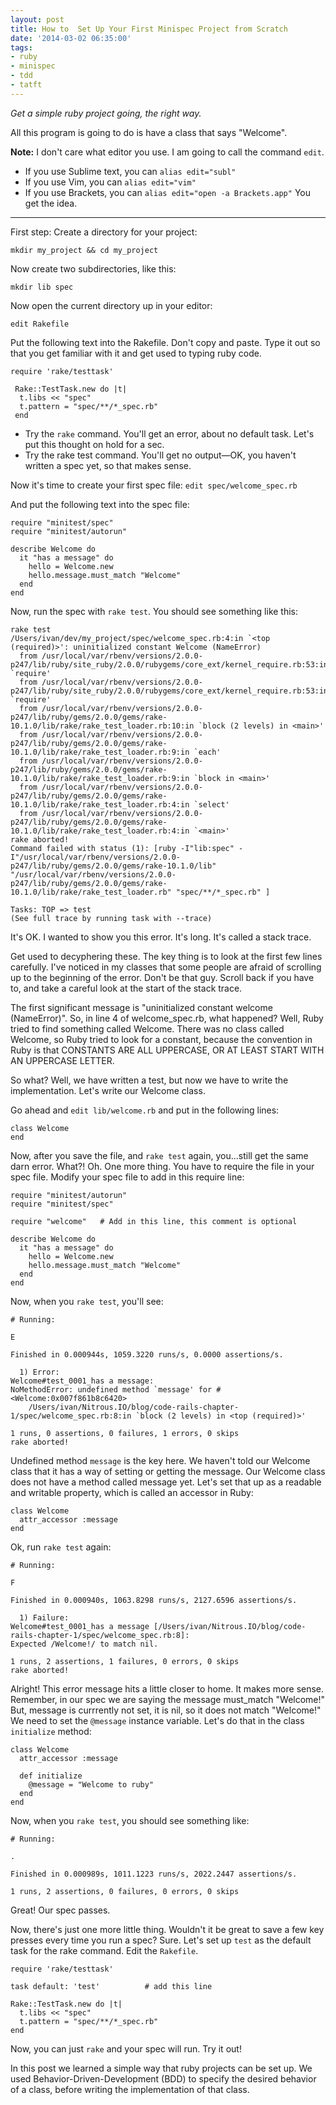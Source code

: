 ```yaml
---
layout: post
title: How to  Set Up Your First Minispec Project from Scratch
date: '2014-03-02 06:35:00'
tags:
- ruby
- minispec
- tdd
- tatft
---
```


 *Get a simple ruby project going, the right way.*
 
 All this program is going to do is have a class that says "Welcome".

**Note:** I don't care what editor you use. I am going to call the command `edit`.

* If you use Sublime text, you can `alias edit="subl"`
* If you use Vim, you can `alias edit="vim"`
* If you use Brackets, you can `alias edit="open -a Brackets.app"` You get the idea.

<hr>

First step: Create a directory for your project:

    mkdir my_project && cd my_project

Now create two subdirectories, like this:

    mkdir lib spec

Now open the current directory up in your editor:

    edit Rakefile

Put the following text into the Rakefile. Don't copy and paste. Type it out so that you get familiar with it and get used to typing ruby code.

    require 'rake/testtask'

     Rake::TestTask.new do |t|
      t.libs << "spec"
      t.pattern = "spec/**/*_spec.rb"
     end

* Try the `rake` command. You'll get an error, about no default task. Let's put this thought on hold for a sec.
* Try the rake test command. You'll get no output—OK, you haven't written a spec yet, so that makes sense.

Now it's time to create your first spec file: `edit spec/welcome_spec.rb`

And put the following text into the spec file:

    require "minitest/spec"
    require "minitest/autorun"

    describe Welcome do
      it "has a message" do
        hello = Welcome.new
        hello.message.must_match "Welcome"
      end
    end
    
Now, run the spec with `rake test`. You should see something like this:

    rake test
    /Users/ivan/dev/my_project/spec/welcome_spec.rb:4:in `<top (required)>': uninitialized constant Welcome (NameError)
      from /usr/local/var/rbenv/versions/2.0.0-p247/lib/ruby/site_ruby/2.0.0/rubygems/core_ext/kernel_require.rb:53:in `require'
      from /usr/local/var/rbenv/versions/2.0.0-p247/lib/ruby/site_ruby/2.0.0/rubygems/core_ext/kernel_require.rb:53:in `require'
      from /usr/local/var/rbenv/versions/2.0.0-p247/lib/ruby/gems/2.0.0/gems/rake-10.1.0/lib/rake/rake_test_loader.rb:10:in `block (2 levels) in <main>'
      from /usr/local/var/rbenv/versions/2.0.0-p247/lib/ruby/gems/2.0.0/gems/rake-10.1.0/lib/rake/rake_test_loader.rb:9:in `each'
      from /usr/local/var/rbenv/versions/2.0.0-p247/lib/ruby/gems/2.0.0/gems/rake-10.1.0/lib/rake/rake_test_loader.rb:9:in `block in <main>'
      from /usr/local/var/rbenv/versions/2.0.0-p247/lib/ruby/gems/2.0.0/gems/rake-10.1.0/lib/rake/rake_test_loader.rb:4:in `select'
      from /usr/local/var/rbenv/versions/2.0.0-p247/lib/ruby/gems/2.0.0/gems/rake-10.1.0/lib/rake/rake_test_loader.rb:4:in `<main>'
    rake aborted!
    Command failed with status (1): [ruby -I"lib:spec" -I"/usr/local/var/rbenv/versions/2.0.0-p247/lib/ruby/gems/2.0.0/gems/rake-10.1.0/lib" "/usr/local/var/rbenv/versions/2.0.0-p247/lib/ruby/gems/2.0.0/gems/rake-10.1.0/lib/rake/rake_test_loader.rb" "spec/**/*_spec.rb" ]

    Tasks: TOP => test
    (See full trace by running task with --trace)
   
It's OK. I wanted to show you this error. It's long. It's called a stack trace. 

Get used to decyphering these. The key thing is to look at the first few lines carefully. I've noticed in my classes that some people are afraid of scrolling up to the beginning of the error. Don't be that guy. Scroll back if you have to, and take a careful look at the start of the stack trace. 

The first significant message is "uninitialized constant welcome (NameError)". So, in line 4 of welcome_spec.rb, what happened? Well, Ruby tried to find something called Welcome. There was no class called Welcome, so Ruby tried to look for a constant, because the convention in Ruby is that CONSTANTS ARE ALL UPPERCASE, OR AT LEAST START WITH AN UPPERCASE LETTER.

So what? Well, we have written a test, but now we have to write the implementation. Let's write our Welcome class.

Go ahead and `edit lib/welcome.rb` and put in the following lines:

    class Welcome
    end
    
Now, after you save the file, and `rake test` again, you...still get the same darn error. What?! Oh. One more thing. You have to require the file in your spec file. Modify your spec file to add in this require line:

    require "minitest/autorun"
    require "minitest/spec"

    require "welcome"   # Add in this line, this comment is optional

    describe Welcome do
      it "has a message" do
        hello = Welcome.new
        hello.message.must_match "Welcome"
      end
    end
    
Now, when you `rake test`, you'll see:

    # Running:

    E

    Finished in 0.000944s, 1059.3220 runs/s, 0.0000 assertions/s.

      1) Error:
    Welcome#test_0001_has a message:
    NoMethodError: undefined method `message' for #<Welcome:0x007f861b8c6420>
        /Users/ivan/Nitrous.IO/blog/code-rails-chapter-1/spec/welcome_spec.rb:8:in `block (2 levels) in <top (required)>'

    1 runs, 0 assertions, 0 failures, 1 errors, 0 skips
    rake aborted!

Undefined method `message` is the key here. We haven't told our Welcome class that it has a way of setting or getting the message. Our Welcome class does not have a method called message yet. Let's set that up as a readable and writable property, which is called an accessor in Ruby:

    class Welcome
      attr_accessor :message
    end
    
Ok, run `rake test` again:

    # Running:

    F

    Finished in 0.000940s, 1063.8298 runs/s, 2127.6596 assertions/s.

      1) Failure:
    Welcome#test_0001_has a message [/Users/ivan/Nitrous.IO/blog/code-rails-chapter-1/spec/welcome_spec.rb:8]:
    Expected /Welcome!/ to match nil.

    1 runs, 2 assertions, 1 failures, 0 errors, 0 skips
    rake aborted!
    
Alright! This error message hits a little closer to home. It makes more sense. Remember, in our spec we are saying the message must_match "Welcome!" But, message is currrently not set, it is nil, so it does not match "Welcome!" We need to set the `@message` instance variable. Let's do that in the class `initialize` method:

    class Welcome
      attr_accessor :message

      def initialize
        @message = "Welcome to ruby"
      end
    end
    
Now, when you `rake test`, you should see something like:

    # Running:

    .

    Finished in 0.000989s, 1011.1223 runs/s, 2022.2447 assertions/s.

    1 runs, 2 assertions, 0 failures, 0 errors, 0 skips

Great! Our spec passes.

Now, there's just one more little thing. Wouldn't it be great to save a few key presses every time you run a spec? Sure. Let's set up `test` as the default task for the rake command. Edit the `Rakefile`.

    require 'rake/testtask'

    task default: 'test'          # add this line

    Rake::TestTask.new do |t|
      t.libs << "spec"
      t.pattern = "spec/**/*_spec.rb"
    end
    
Now, you can just `rake` and your spec will run. Try it out!

In this post we learned a simple way that ruby projects can be set up. We used Behavior-Driven-Development (BDD) to specify the desired behavior of a class, before writing the implementation of that class.